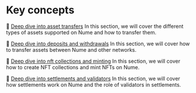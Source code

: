 # Key concepts

📄️ [Deep dive into asset transfers](./key-concepts/dd-asset-transfers.md) In this section, we will cover the different types of assets supported on Nume and how to transfer them.

📄️ [Deep dive into deposits and withdrawals](./key-concepts/dd-asset-transfers.md) In this section, we will cover how to transfer assets between Nume and other networks.

📄️ [Deep dive into nft collections and minting](./key-concepts/dd-asset-transfers.md) In this section, we will cover how to create NFT collections and mint NFTs on Nume.

📄️ [Deep dive into settlements and validators](./key-concepts/dd-asset-transfers.md) In this section, we will cover how settlements work on Nume and the role of validators in settlements.
